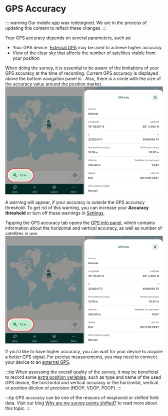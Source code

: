 # GPS Accuracy

::: warning
Our mobile app was redesigned. We are in the process of updating this content to reflect these changes.
:::

Your GPS accuracy depends on several parameters, such as:
- Your GPS device. [External GPS](../external-gps/) may be used to achieve higher accuracy.
- View of the clear sky that affects the number of satellites visible from your position 

When doing the survey, it is essential to be aware of the limitations of your GPS accuracy at the time of recording. Current GPS accuracy is displayed above the bottom navigation panel in <MobileAppName />. Also, there is a circle with the size of the accuracy value around the position marker.
![GPS accuracy displayed in Mergin Maps mobile app](../mobile-app-ui/mobile-app-gps-info.jpg "GPS accuracy displayed in Mergin Maps mobile app")

A warning will appear, if your accuracy is outside the GPS accuracy threshold. To get rid of this warning, you can increase your **Accuracy threshold** or turn off these warnings in [Settings](../mobile-app-ui/#gps-settings).

Tapping the GPS accuracy tab opens the [GPS info panel](../mobile-app-ui/#current-position-and-gps-info), which contains information about the horizontal and vertical accuracy, as well as number of satellites in use.
![GPS info panel](../mobile-app-ui/mobile-app-gps-info.jpg "GPS info panel")

If you'd like to have higher accuracy, you can wait for your device to acquire a better GPS signal. For precise measurements, you may need to connect your device to an [external GPS](../external-gps/).

:::tip
When assessing the overall quality of the survey, it may be beneficial to record some [extra position variables](../../layer/position_variables/), such as type and name of the used GPS device, the horizontal and vertical accuracy or the horizontal, vertical or position dilution of precision (HDOP, VDOP, PDOP). 
:::

:::tip
GPS accuracy can be one of the reasons of misplaced or shifted field data. Visit our blog [Why are my survey points shifted?](https://www.lutraconsulting.co.uk/blog/2021/04/21/projections-field/) to read more about this topic.
:::
